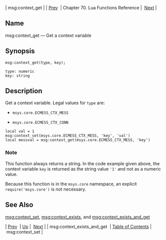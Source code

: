 | msg:context_get |
| [Prev](lua.ref.msg_context_exists_and_get)  | Chapter 70. Lua Functions Reference |  [Next](lua.ref.msg_context_set) |

<a name="lua.ref.msg_context_get"></a>
## Name

msg:context_get — Get a context variable

<a name="idp15958368"></a>
## Synopsis

`msg:context_get(type, key);`

```
type: numeric
key: string
```
<a name="idp15961360"></a>
## Description

Get a context variable. Legal values for `type` are:

*   `msys.core.ECMESS_CTX_MESS`

*   `msys.core.ECMESS_CTX_CONN`

```
local val = 1
msg:context_set(msys.core.ECMESS_CTX_MESS, 'key', 'val')
local messval = msg:context_get(msys.core.ECMESS_CTX_MESS, 'key')
```

### Note

This function always returns a string. In the code example given above, the context variable `key` is returned as the string value `'1'` and not as a numeric value.

Because this function is in the `msys.core` namespace, an explicit `require('msys.core')` is not necessary.

<a name="idp15970992"></a>
## See Also

[msg:context_set](lua.ref.msg_context_set "msg:context_set"), [msg:context_exists](lua.ref.msg_context_exists "msg:context_exists"), and [msg:context_exists_and_get](lua.ref.msg_context_exists_and_get "msg:context_exists_and_get")

| [Prev](lua.ref.msg_context_exists_and_get)  | [Up](lua.function.details) |  [Next](lua.ref.msg_context_set) |
| msg:context_exists_and_get  | [Table of Contents](index) |  msg:context_set |

